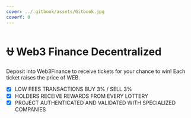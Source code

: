 ```yaml
---
cover: ../.gitbook/assets/Gitbook.jpg
coverY: 0
---
```


# ⛎ Web3 Finance Decentralized



Deposit into Web3Finance to receive tickets for your chance to win! Each ticket raises the price of WEB.

* [x] LOW FEES TRANSACTIONS BUY 3% / SELL 3%
* [x] HOLDERS RECEIVE REWARDS FROM EVERY LOTTERY
* [x] PROJECT AUTHENTICATED AND VALIDATED WITH SPECIALIZED COMPANIES
